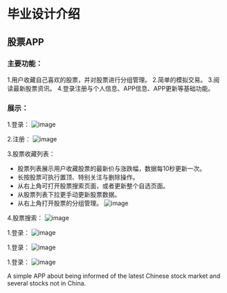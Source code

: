 # 毕业设计介绍
## 股票APP
### 主要功能：
1.用户收藏自己喜欢的股票，并对股票进行分组管理。
2.简单的模拟交易。
3.阅读最新股票资讯。
4.登录注册与个人信息、APP信息、APP更新等基础功能。

### 展示：
1.登录：
![image](https://github.com/Seckawijoki/Graduation_Project_Simple_Stock_APP/login.png)

2.注册：
![image](https://github.com/Seckawijoki/Graduation_Project_Simple_Stock_APP/register.png)

3.股票收藏列表：
* 股票列表展示用户收藏股票的最新价与涨跌幅，数据每10秒更新一次。
* 长按股票可执行置顶、特别关注与删除操作。
* 从右上角可打开股票搜索页面，或者更新整个自选页面。
* 从股票列表下拉更手动更新股票数据。
* 从右上角打开股票的分组管理。
![image](https://github.com/Seckawijoki/Graduation_Project_Simple_Stock_APP/quotation_list.png)

4.股票搜索：
![image](https://github.com/Seckawijoki/Graduation_Project_Simple_Stock_APP/serach.png)

1.登录：
![image](https://github.com/Seckawijoki/Graduation_Project_Simple_Stock_APP/login.png)

1.登录：
![image](https://github.com/Seckawijoki/Graduation_Project_Simple_Stock_APP/login.png)

1.登录：
![image](https://github.com/Seckawijoki/Graduation_Project_Simple_Stock_APP/login.png)




A simple APP about being informed of the latest Chinese stock market and several stocks not in China.
 
